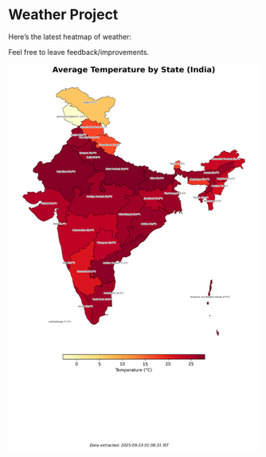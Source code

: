 # Weather Project

Here’s the latest heatmap of weather:

Feel free to leave feedback/improvements.

![India Heatmap](docs/assets/india_heatmap.png?v=D1A3D9)
